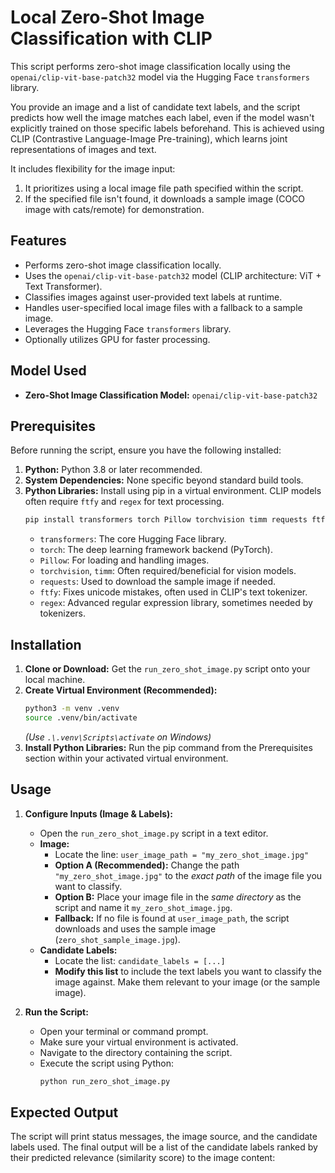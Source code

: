 # Local Zero-Shot Image Classification with CLIP

This script performs zero-shot image classification locally using the `openai/clip-vit-base-patch32` model via the Hugging Face `transformers` library.

You provide an image and a list of candidate text labels, and the script predicts how well the image matches each label, even if the model wasn't explicitly trained on those specific labels beforehand. This is achieved using CLIP (Contrastive Language-Image Pre-training), which learns joint representations of images and text.

It includes flexibility for the image input:
1.  It prioritizes using a local image file path specified within the script.
2.  If the specified file isn't found, it downloads a sample image (COCO image with cats/remote) for demonstration.

## Features

* Performs zero-shot image classification locally.
* Uses the `openai/clip-vit-base-patch32` model (CLIP architecture: ViT + Text Transformer).
* Classifies images against user-provided text labels at runtime.
* Handles user-specified local image files with a fallback to a sample image.
* Leverages the Hugging Face `transformers` library.
* Optionally utilizes GPU for faster processing.

## Model Used

* **Zero-Shot Image Classification Model:** `openai/clip-vit-base-patch32`

## Prerequisites

Before running the script, ensure you have the following installed:

1.  **Python:** Python 3.8 or later recommended.
2.  **System Dependencies:** None specific beyond standard build tools.
3.  **Python Libraries:** Install using pip in a virtual environment. CLIP models often require `ftfy` and `regex` for text processing.
    ```bash
    pip install transformers torch Pillow torchvision timm requests ftfy regex
    ```
    * `transformers`: The core Hugging Face library.
    * `torch`: The deep learning framework backend (PyTorch).
    * `Pillow`: For loading and handling images.
    * `torchvision`, `timm`: Often required/beneficial for vision models.
    * `requests`: Used to download the sample image if needed.
    * `ftfy`: Fixes unicode mistakes, often used in CLIP's text tokenizer.
    * `regex`: Advanced regular expression library, sometimes needed by tokenizers.

## Installation

1.  **Clone or Download:** Get the `run_zero_shot_image.py` script onto your local machine.
2.  **Create Virtual Environment (Recommended):**
    ```bash
    python3 -m venv .venv
    source .venv/bin/activate
    ```
    *(Use `.\.venv\Scripts\activate` on Windows)*
3.  **Install Python Libraries:** Run the pip command from the Prerequisites section within your activated virtual environment.

## Usage

1.  **Configure Inputs (Image & Labels):**
    * Open the `run_zero_shot_image.py` script in a text editor.
    * **Image:**
        * Locate the line: `user_image_path = "my_zero_shot_image.jpg"`
        * **Option A (Recommended):** Change the path `"my_zero_shot_image.jpg"` to the *exact path* of the image file you want to classify.
        * **Option B:** Place your image file in the *same directory* as the script and name it `my_zero_shot_image.jpg`.
        * **Fallback:** If no file is found at `user_image_path`, the script downloads and uses the sample image (`zero_shot_sample_image.jpg`).
    * **Candidate Labels:**
        * Locate the list: `candidate_labels = [...]`
        * **Modify this list** to include the text labels you want to classify the image against. Make them relevant to your image (or the sample image).

2.  **Run the Script:**
    * Open your terminal or command prompt.
    * Make sure your virtual environment is activated.
    * Navigate to the directory containing the script.
    * Execute the script using Python:
        ```bash
        python run_zero_shot_image.py
        ```

## Expected Output

The script will print status messages, the image source, and the candidate labels used. The final output will be a list of the candidate labels ranked by their predicted relevance (similarity score) to the image content: